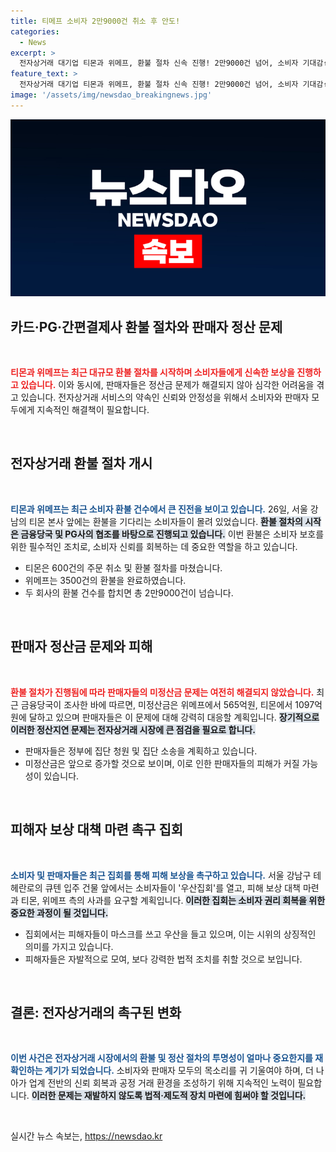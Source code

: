 ```yaml
---
title: 티메프 소비자 2만9000건 취소 후 안도!
categories:
  - News
excerpt: >
  전자상거래 대기업 티몬과 위메프, 환불 절차 신속 진행! 2만9000건 넘어, 소비자 기대감↑. 하지만 판매자 정산금 문제는 여전히 해결 과제로 남아 집회까지 계획돼. 소비자와 판매자, 두쪽 모두의 목소리를 들어봐야 할 때!
feature_text: >
  전자상거래 대기업 티몬과 위메프, 환불 절차 신속 진행! 2만9000건 넘어, 소비자 기대감↑. 하지만 판매자 정산금 문제는 여전히 해결 과제로 남아 집회까지 계획돼. 소비자와 판매자, 두쪽 모두의 목소리를 들어봐야 할 때!
image: '/assets/img/newsdao_breakingnews.jpg'
---
```


<p><img src="/assets/img/newsdao_breakingnews.jpg" alt="koreaapp 속보" /></p>

<h2 data-ke-size="size26">카드·PG·간편결제사 환불 절차와 판매자 정산 문제</h2>

<p data-ke-size="size16">&nbsp;</p>

<p><b><span style="color: #ee2323;">티몬과 위메프는 최근 대규모 환불 절차를 시작하며 소비자들에게 신속한 보상을 진행하고 있습니다.</span></b> 이와 동시에, 판매자들은 정산금 문제가 해결되지 않아 심각한 어려움을 겪고 있습니다. 전자상거래 서비스의 약속인 신뢰와 안정성을 위해서 소비자와 판매자 모두에게 지속적인 해결책이 필요합니다. </p>

<p data-ke-size="size16">&nbsp;</p>

<h2 data-ke-size="size26">전자상거래 환불 절차 개시</h2>

<p data-ke-size="size16">&nbsp;</p>

<p><b><span style="color: #1a5490;">티몬과 위메프는 최근 소비자 환불 건수에서 큰 진전을 보이고 있습니다.</span></b> 26일, 서울 강남의 티몬 본사 앞에는 환불을 기다리는 소비자들이 몰려 있었습니다. <b><span style="background-color: #21538527;">환불 절차의 시작은 금융당국 및 PG사의 협조를 바탕으로 진행되고 있습니다.</span></b> 이번 환불은 소비자 보호를 위한 필수적인 조치로, 소비자 신뢰를 회복하는 데 중요한 역할을 하고 있습니다.</p>

<ul>
    <li>티몬은 600건의 주문 취소 및 환불 절차를 마쳤습니다.</li>
    <li>위메프는 3500건의 환불을 완료하였습니다.</li>
    <li>두 회사의 환불 건수를 합치면 총 2만9000건이 넘습니다.</li>
</ul>

<p data-ke-size="size16">&nbsp;</p>

<h2 data-ke-size="size26">판매자 정산금 문제와 피해</h2>

<p data-ke-size="size16">&nbsp;</p>

<p><b><span style="color: #ee2323;">환불 절차가 진행됨에 따라 판매자들의 미정산금 문제는 여전히 해결되지 않았습니다.</span></b> 최근 금융당국이 조사한 바에 따르면, 미정산금은 위메프에서 565억원, 티몬에서 1097억원에 달하고 있으며 판매자들은 이 문제에 대해 강력히 대응할 계획입니다. <b><span style="background-color: #21538527;">장기적으로 이러한 정산지연 문제는 전자상거래 시장에 큰 점검을 필요로 합니다.</span></b> </p>

<ul>
    <li>판매자들은 정부에 집단 청원 및 집단 소송을 계획하고 있습니다.</li>
    <li>미정산금은 앞으로 증가할 것으로 보이며, 이로 인한 판매자들의 피해가 커질 가능성이 있습니다.</li>
</ul>

<p data-ke-size="size16">&nbsp;</p>

<h2 data-ke-size="size26">피해자 보상 대책 마련 촉구 집회</h2>

<p data-ke-size="size16">&nbsp;</p>

<p><b><span style="color: #1a5490;">소비자 및 판매자들은 최근 집회를 통해 피해 보상을 촉구하고 있습니다.</span></b> 서울 강남구 테헤란로의 큐텐 입주 건물 앞에서는 소비자들이 '우산집회'를 열고, 피해 보상 대책 마련과 티몬, 위메프 측의 사과를 요구할 계획입니다. <b><span style="background-color: #21538527;">이러한 집회는 소비자 권리 회복을 위한 중요한 과정이 될 것입니다.</span></b></p>

<ul>
    <li>집회에서는 피해자들이 마스크를 쓰고 우산을 들고 있으며, 이는 시위의 상징적인 의미를 가지고 있습니다.</li>
    <li>피해자들은 자발적으로 모여, 보다 강력한 법적 조치를 취할 것으로 보입니다.</li>
</ul>

<p data-ke-size="size16">&nbsp;</p>

<h2 data-ke-size="size26">결론: 전자상거래의 촉구된 변화</h2>

<p data-ke-size="size16">&nbsp;</p>

<p><b><span style="color: #1a5490;">이번 사건은 전자상거래 시장에서의 환불 및 정산 절차의 투명성이 얼마나 중요한지를 재확인하는 계기가 되었습니다.</span></b> 소비자와 판매자 모두의 목소리를 귀 기울여야 하며, 더 나아가 업계 전반의 신뢰 회복과 공정 거래 환경을 조성하기 위해 지속적인 노력이 필요합니다. <b><span style="background-color: #21538527;">이러한 문제는 재발하지 않도록 법적·제도적 장치 마련에 힘써야 할 것입니다.</span></b></p>

<p data-ke-size="size16">&nbsp;</p>
실시간 뉴스 속보는, <a href="https://newsdao.kr" rel="dofollow">https://newsdao.kr</a>



